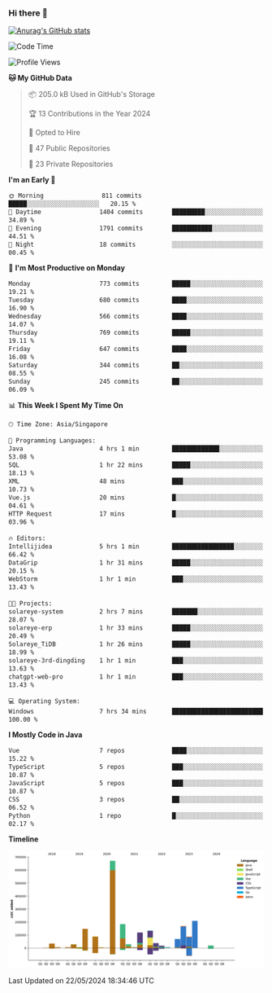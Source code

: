 ### Hi there 👋

[![Anurag's GitHub stats](https://github-readme-stats.vercel.app/api?username=xiumu2017&show_icons=true&theme=radical)](https://github.com/anuraghazra/github-readme-stats)

<!--
**xiumu2017/xiumu2017** is a ✨ _special_ ✨ repository because its `README.md` (this file) appears on your GitHub profile.

Here are some ideas to get you started:

- 🔭 I’m currently working on ...
- 🌱 I’m currently learning ...
- 👯 I’m looking to collaborate on ...
- 🤔 I’m looking for help with ...
- 💬 Ask me about ...
- 📫 How to reach me: ...
- 😄 Pronouns: ...
- ⚡ Fun fact: ...
-->

<!--START_SECTION:waka-->
![Code Time](http://img.shields.io/badge/Code%20Time-2%2C121%20hrs%2029%20mins-blue)

![Profile Views](http://img.shields.io/badge/Profile%20Views-0-blue)

**🐱 My GitHub Data** 

> 📦 205.0 kB Used in GitHub's Storage 
 > 
> 🏆 13 Contributions in the Year 2024
 > 
> 💼 Opted to Hire
 > 
> 📜 47 Public Repositories 
 > 
> 🔑 23 Private Repositories 
 > 
**I'm an Early 🐤** 

```text
🌞 Morning                811 commits         █████░░░░░░░░░░░░░░░░░░░░   20.15 % 
🌆 Daytime                1404 commits        █████████░░░░░░░░░░░░░░░░   34.89 % 
🌃 Evening                1791 commits        ███████████░░░░░░░░░░░░░░   44.51 % 
🌙 Night                  18 commits          ░░░░░░░░░░░░░░░░░░░░░░░░░   00.45 % 
```
📅 **I'm Most Productive on Monday** 

```text
Monday                   773 commits         █████░░░░░░░░░░░░░░░░░░░░   19.21 % 
Tuesday                  680 commits         ████░░░░░░░░░░░░░░░░░░░░░   16.90 % 
Wednesday                566 commits         ████░░░░░░░░░░░░░░░░░░░░░   14.07 % 
Thursday                 769 commits         █████░░░░░░░░░░░░░░░░░░░░   19.11 % 
Friday                   647 commits         ████░░░░░░░░░░░░░░░░░░░░░   16.08 % 
Saturday                 344 commits         ██░░░░░░░░░░░░░░░░░░░░░░░   08.55 % 
Sunday                   245 commits         ██░░░░░░░░░░░░░░░░░░░░░░░   06.09 % 
```


📊 **This Week I Spent My Time On** 

```text
🕑︎ Time Zone: Asia/Singapore

💬 Programming Languages: 
Java                     4 hrs 1 min         █████████████░░░░░░░░░░░░   53.08 % 
SQL                      1 hr 22 mins        █████░░░░░░░░░░░░░░░░░░░░   18.13 % 
XML                      48 mins             ███░░░░░░░░░░░░░░░░░░░░░░   10.73 % 
Vue.js                   20 mins             █░░░░░░░░░░░░░░░░░░░░░░░░   04.61 % 
HTTP Request             17 mins             █░░░░░░░░░░░░░░░░░░░░░░░░   03.96 % 

🔥 Editors: 
Intellijidea             5 hrs 1 min         █████████████████░░░░░░░░   66.42 % 
DataGrip                 1 hr 31 mins        █████░░░░░░░░░░░░░░░░░░░░   20.15 % 
WebStorm                 1 hr 1 min          ███░░░░░░░░░░░░░░░░░░░░░░   13.43 % 

🐱‍💻 Projects: 
solareye-system          2 hrs 7 mins        ███████░░░░░░░░░░░░░░░░░░   28.07 % 
solareye-erp             1 hr 33 mins        █████░░░░░░░░░░░░░░░░░░░░   20.49 % 
Solareye_TiDB            1 hr 26 mins        █████░░░░░░░░░░░░░░░░░░░░   18.99 % 
solareye-3rd-dingding    1 hr 1 min          ███░░░░░░░░░░░░░░░░░░░░░░   13.63 % 
chatgpt-web-pro          1 hr 1 min          ███░░░░░░░░░░░░░░░░░░░░░░   13.43 % 

💻 Operating System: 
Windows                  7 hrs 34 mins       █████████████████████████   100.00 % 
```

**I Mostly Code in Java** 

```text
Vue                      7 repos             ████░░░░░░░░░░░░░░░░░░░░░   15.22 % 
TypeScript               5 repos             ███░░░░░░░░░░░░░░░░░░░░░░   10.87 % 
JavaScript               5 repos             ███░░░░░░░░░░░░░░░░░░░░░░   10.87 % 
CSS                      3 repos             ██░░░░░░░░░░░░░░░░░░░░░░░   06.52 % 
Python                   1 repo              █░░░░░░░░░░░░░░░░░░░░░░░░   02.17 % 
```



**Timeline**

![Lines of Code chart](https://raw.githubusercontent.com/xiumu2017/xiumu2017/main/assets/bar_graph.png)


 Last Updated on 22/05/2024 18:34:46 UTC
<!--END_SECTION:waka-->
